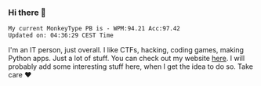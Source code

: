 ### Hi there 👋
<!-- PB START -->
```
My current MonkeyType PB is - WPM:94.21 Acc:97.42
Updated on: 04:36:29 CEST Time
```
<!-- PB END -->
I'm an IT person, just overall. I like CTFs, hacking, coding games, making Python apps. Just a lot of stuff.
You can check out my website [here](https://skill3472.github.io/).
I will probably add some interesting stuff here, when I get the idea to do so. Take care ❤️
